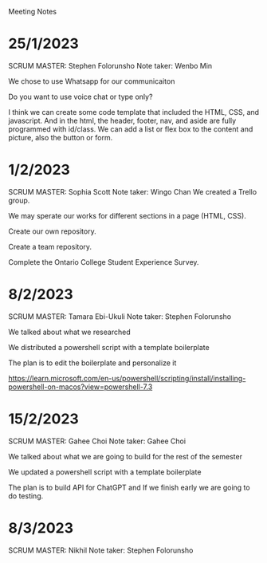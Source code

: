 Meeting Notes

# 25/1/2023
SCRUM MASTER: Stephen Folorunsho
Note taker: Wenbo Min

We chose to use Whatsapp for our communicaiton

Do you want to use voice chat or type only?

I think we can create some code template that included the HTML, CSS, and javascript. And in the html, the header, footer, nav, and aside are fully programmed with id/class. We can add a list or flex box to the content and picture, also the button or form.




# 1/2/2023
SCRUM MASTER: Sophia Scott
Note taker: Wingo Chan
We created a Trello group.

We may sperate our works for different sections in a page (HTML, CSS).

Create our own repository.

Create a team repository.

Complete the Ontario College Student Experience Survey.


# 8/2/2023 
SCRUM MASTER: Tamara Ebi-Ukuli
Note taker: Stephen Folorunsho

We talked about what we researched 

We distributed a powershell script with a template boilerplate 

The plan is to edit the boilerplate and personalize it

https://learn.microsoft.com/en-us/powershell/scripting/install/installing-powershell-on-macos?view=powershell-7.3

# 15/2/2023 
SCRUM MASTER: Gahee Choi
Note taker: Gahee Choi

We talked about what we are going to build for the rest of the semester

We updated a powershell script with a template boilerplate 

The plan is to build API for ChatGPT
and If we finish early we are going to do testing. 

# 8/3/2023
SCRUM MASTER:  Nikhil
Note taker: Stephen Folorunsho



